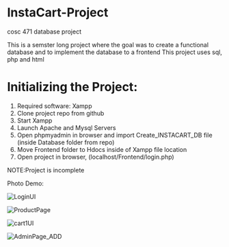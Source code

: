 # InstaCart-Project
cosc 471 database project 

This is a semster long project where the goal was to create a functional database and to implement the database to a frontend 
This project uses sql, php and html 
# Initializing the Project:
1. Required software: Xampp 
2. Clone project repo from github 
3. Start Xampp
4. Launch Apache and Mysql Servers 
6. Open phpmyadmin in browser and import Create_INSTACART_DB file (inside Database folder from repo)
7. Move Frontend folder to Hdocs inside of Xampp file location
8. Open project in browser, (localhost/Frontend/login.php)

NOTE:Project is incomplete

Photo Demo:

![LoginUI](https://user-images.githubusercontent.com/62031371/162801001-033f57cc-74c6-4e70-85fc-70fdb569bec9.jpg)

![ProductPage](https://user-images.githubusercontent.com/62031371/162801156-d435fdac-0a33-4ab6-9cf2-66807b2cb832.jpg)

![cart1UI](https://user-images.githubusercontent.com/62031371/162801012-ebfb0b4a-31b6-4e4f-90d6-1df848b4bc33.jpg)

![AdminPage_ADD](https://user-images.githubusercontent.com/62031371/162801033-a121b87e-d44a-4301-80a3-2b0d38d1d439.jpg)
